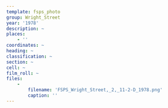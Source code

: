 ```yaml
---
template: fsps_photo
group: Wright_Street
year: '1978'
description: ~
places:
    - ''
coordinates: ~
heading: ~
classification: ~
section: ~
cell: ~
film_roll: ~
files:
    -
        filename: 'FSPS_Wright_Street,_2,_11-2-D_1978.png'
        caption: ''
---
```


